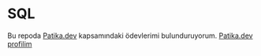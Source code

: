# SQL

Bu repoda [Patika.dev]( www.patika.dev) kapsamındaki ödevlerimi bulunduruyorum.
[Patika.dev profilim](https://app.patika.dev/adamblue)

